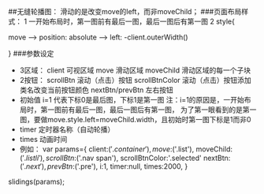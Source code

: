 ##无缝轮播图： 滑动的是改变move的left，而非moveChild；
###页面布局样式：
1 一开始布局时，第一图前有最后一图，最后一图后有第一图
2 style{

   move --> position: absolute 
        --> left: -client.outerWidth()
        
  }
###参数设定
- 3区域： 
 client 可视区域
 move   滑动区域
 moveChild 滑动区域的每一个子块
- 2按钮：
 scrollBtn 滚动（点击）按钮
 scrollBtnColor 滚动（点击）按钮添加类名改变当前按钮颜色 
 nextBtn/prevBtn 左右按钮
- 初始值
  i=1 代表下标0是最后图，下标1是第一图
 注：i=1的原因是，一开始布局时，第一图前有最后一图，最后一图后有第一图，
     为了第一眼看到的是第一图，要做move.style.left=moveChild.width，且初始时第一图下标是1而非0
- timer 定时器名称（自动轮播）
- times 动画时间
- 例如：
var params={
  client:$('.container'),
  move:$('.list'),
  moveChild:$('.list li'),
  scrollBtn:$('.nav span'),
  scrollBtnColor:'.selected'
  nextBtn:$('.next'),
  prevBtn:$('.pre'),
  i:1,
  timer:null,
  times:2000,
 }

 slidings(params);
